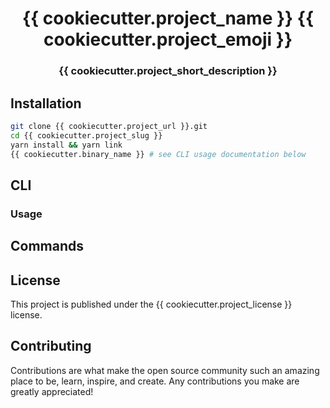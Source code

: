 <h1 align="center">
 {{ cookiecutter.project_name }} {{ cookiecutter.project_emoji }}
</h1>

<h3 align="center">
	{{ cookiecutter.project_short_description }}
</h3>

## Installation

```bash
git clone {{ cookiecutter.project_url }}.git
cd {{ cookiecutter.project_slug }}
yarn install && yarn link
{{ cookiecutter.binary_name }} # see CLI usage documentation below
```

## CLI

### Usage

<!-- usage -->
<!-- usagestop -->

## Commands

<!-- commands -->
<!-- commandsstop -->

## License

This project is published under the {{ cookiecutter.project_license }} license.

## Contributing

Contributions are what make the open source community such an amazing place to be, learn, inspire, and create. Any contributions you make are greatly appreciated!